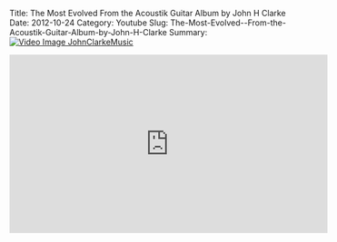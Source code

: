 Title: The Most Evolved  From the Acoustik Guitar Album by John H Clarke
Date: 2012-10-24
Category: Youtube
Slug: The-Most-Evolved--From-the-Acoustik-Guitar-Album-by-John-H-Clarke
Summary: <a href="/The-Most-Evolved--From-the-Acoustik-Guitar-Album-by-John-H-Clarke.html"><img src="https://i.ytimg.com/vi/ZxDSpZvC4Gw/hqdefault.jpg" alt="Video Image JohnClarkeMusic"></a>

<iframe width="560" height="315" src="https://www.youtube.com/embed/ZxDSpZvC4Gw" title="YouTube video player" frameborder="0" allow="accelerometer; autoplay; clipboard-write; encrypted-media; gyroscope; picture-in-picture" allowfullscreen></iframe>


